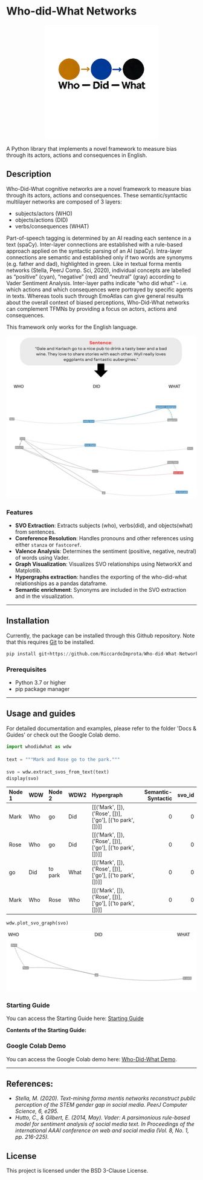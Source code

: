 # Who-did-What Networks

<p align="center">
  <img src="who-did-what logo.png" alt="WDW" width="300"/>
</p>

A Python library that implements a novel framework to measure bias through its actors, actions and consequences in English.


## Description
Who-Did-What cognitive networks are a novel framework to measure bias through its actors, actions and consequences. These semantic/syntactic multilayer networks are composed of 3 layers:
- subjects/actors (WHO)
- objects/actions (DID)
- verbs/consequences (WHAT)

Part-of-speech tagging is determined by an AI reading each sentence in a text (spaCy). Inter-layer connections are established with a rule-based approach applied on the syntactic parsing of an AI (spaCy). Intra-layer connections are semantic and established only if two words are synonyms (e.g. father and dad), highlighted in green. Like in textual forma mentis networks (Stella, PeerJ Comp. Sci, 2020), individual concepts are labelled as “positive” (cyan), “negative” (red) and “neutral” (gray) according to Vader Sentiment Analysis. Inter-layer paths indicate “who did what” - i.e. which actions and which consequences were portrayed by specific agents in texts. Whereas tools such through EmoAtlas can give general results about the overall context of biased perceptions, Who-Did-What networks can complement TFMNs by providing a focus on actors, actions and consequences.

This framework only works for the English language.


<p align="center">
  <img src="WDW Sentence.jpg"/>
</p>



### Features

- **SVO Extraction**: Extracts subjects (who), verbs(did), and objects(what) from sentences.
- **Coreference Resolution**: Handles pronouns and other references using either `stanza` or `fastcoref`.
- **Valence Analysis**: Determines the sentiment (positive, negative, neutral) of words using Vader.
- **Graph Visualization**: Visualizes SVO relationships using NetworkX and Matplotlib.
- **Hypergraphs extraction**: handles the exporting of the who-did-what relationships as a pandas dataframe.
- **Semantic enrichment**: Synonyms are included in the SVO extraction and in the visualization.



---
## Installation

Currently, the package can be installed through this Github repository. Note that this requires [Git](https://git-scm.com/) to be installed.

```python
pip install git+https://github.com/RiccardoImprota/Who-did-What-Networks
```

### Prerequisites

- Python 3.7 or higher
- pip package manager

---
## Usage and guides

For detailed documentation and examples, please refer to the folder 'Docs & Guides' or check out the Google Colab demo.


```python
import whodidwhat as wdw

text = """Mark and Rose go to the park."""

svo = wdw.extract_svos_from_text(text)
display(svo)
```

| Node 1   | WDW   | Node 2   | WDW2   | Hypergraph                                                |   Semantic-Syntactic |   svo_id |
|:---------|:------|:---------|:-------|:----------------------------------------------------------|---------------------:|---------:|
| Mark     | Who   | go       | Did    | [[('Mark', []), ('Rose', [])], ['go'], [('to park', [])]] |                    0 |        0 |
| Rose     | Who   | go       | Did    | [[('Mark', []), ('Rose', [])], ['go'], [('to park', [])]] |                    0 |        0 |
| go       | Did   | to park  | What   | [[('Mark', []), ('Rose', [])], ['go'], [('to park', [])]] |                    0 |        0 |
| Mark     | Who   | Rose     | Who    | [[('Mark', []), ('Rose', [])], ['go'], [('to park', [])]] |                    0 |        0 |


```
wdw.plot_svo_graph(svo)
```
<p align="center">
  <img src="WDWMarkRose.jpg" width="700"/>
</p>

### Starting Guide

You can access the Starting Guide here: [Starting Guide](https://github.com/RiccardoImprota/Who-did-What-Networks/blob/main/Docs%20%26%20Guides/Starting%20Guide.ipynb)

**Contents of the Starting Guide:**


### Google Colab Demo

You can access the Google Colab demo here: [Who-Did-What Demo](https://colab.research.google.com/drive/1mT9wi6fKXCm3o7765hRhNKyRe--6hBRG?usp=sharing).


---
## References:
- *Stella, M. (2020). Text-mining forma mentis networks reconstruct public perception of the STEM gender gap in social media. PeerJ Computer Science, 6, e295.*
- *Hutto, C., & Gilbert, E. (2014, May). Vader: A parsimonious rule-based model for sentiment analysis of social media text. In Proceedings of the international AAAI conference on web and social media (Vol. 8, No. 1, pp. 216-225).*

## License

This project is licensed under the BSD 3-Clause License.

